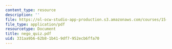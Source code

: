 ```yaml
---
content_type: resource
description: ''
file: https://ol-ocw-studio-app-production.s3.amazonaws.com/courses/15-667-negotiation-and-conflict-management-spring-2001/331aa9b662b81b419df7952ecb6ffa70_nego_quiz.pdf
file_type: application/pdf
resourcetype: Document
title: nego_quiz.pdf
uid: 331aa9b6-62b8-1b41-9df7-952ecb6ffa70
---
```

